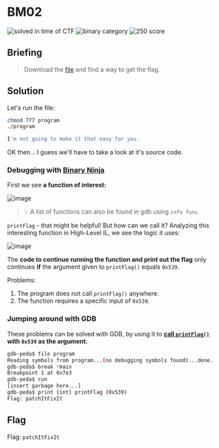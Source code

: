 # BM02
![solved in time of CTF](https://img.shields.io/badge/solved-in%20time%20of%20CTF-brightgreen.svg)
![binary category](https://img.shields.io/badge/category-binary-lightgrey.svg)
![250 score](https://img.shields.io/badge/category-100-blue.svg)

## Briefing
> Download the [file](https://github.com/Alic3C/Cyber-FastTrack-Spring-2021/blob/main/Binary/BM02/BM02.zip) and find a way to get the flag.

## Solution
Let's run the file:
```bash
chmod 777 program
./program
```
```bash
I'm not going to make it that easy for you.
```
OK then... I guess we'll have to take a look at it's source code.

### Debugging with [Binary Ninja](https://cloud.binary.ninja/)
First we see **a function of interest:**

![image](https://user-images.githubusercontent.com/69332964/114289819-e974c980-9a48-11eb-905d-63140ef9c16a.png)

> :bulb: A list of functions can also be found in gdb using `info func`

`printFlag` - that might be helpful! But how can we call it?
Analyzing this interesting function in High-Level IL, we see the logic it uses:

![image](https://user-images.githubusercontent.com/69332964/114289846-1923d180-9a49-11eb-8735-a38b91ad54ae.png)

The **code to continue running the function and print out the flag** only continues **if** the argument given to `printFlag()` equals `0x539`.

Problems:
1. The program does not call `printFlag()` anywhere.
2. The function requires a specific input of `0x539`.

### Jumping around with GDB
These problems can be solved with GDB, by using it to **[call `printFlag()`](https://bestestredteam.com/2020/05/01/calling-functions-with-gdb/) with `0x539` as the argument.**

```bash
gdb-peda$ file program
Reading symbols from program...(no debugging symbols found)...done.
gdb-peda$ break *main
Breakpoint 1 at 0x7e3
gdb-peda$ run
[insert garbage here...]
gdb-peda$ print (int) printFlag (0x539)
Flag: patchItFixIt
```

## Flag
Flag: `patchItFixIt`
